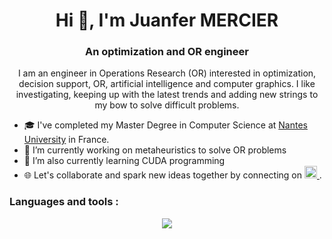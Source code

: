 <h1 align="center">Hi 👋, I'm Juanfer MERCIER</h1>
<h3 align="center">An optimization and OR engineer</h3>

<p align="center">I am an engineer in Operations Research (OR) interested in optimization, decision support, OR,
artificial intelligence and computer graphics. I like investigating, keeping up with the latest
trends and adding new strings to my bow to solve difficult problems.</p>

- 🎓 I've completed my Master Degree in Computer Science at [Nantes University](https://www.univ-nantes.fr/) in France.
- 🔭 I’m currently working on metaheuristics to solve OR problems
- 🌱 I’m also currently learning CUDA programming
- 🌐 Let's collaborate and spark new ideas together by connecting on 
  <a href="https://www.linkedin.com/in/juanfer-mercier/">
    <img alt="LinkedIn" width="20px" height="20px" src="https://skillicons.dev/icons?i=linkedin" />
  </a>.

### Languages and tools :
<p align="center">
  <a href="https://github.com/JuanferM">
    <img src="https://skillicons.dev/icons?i=git,github,linux,bash,c,cpp,stackoverflow,markdown,latex,java,julia,python,replit,neovim,vscode,tensorflow,processing,cmake&perline=6" />
  </a>
</p>
